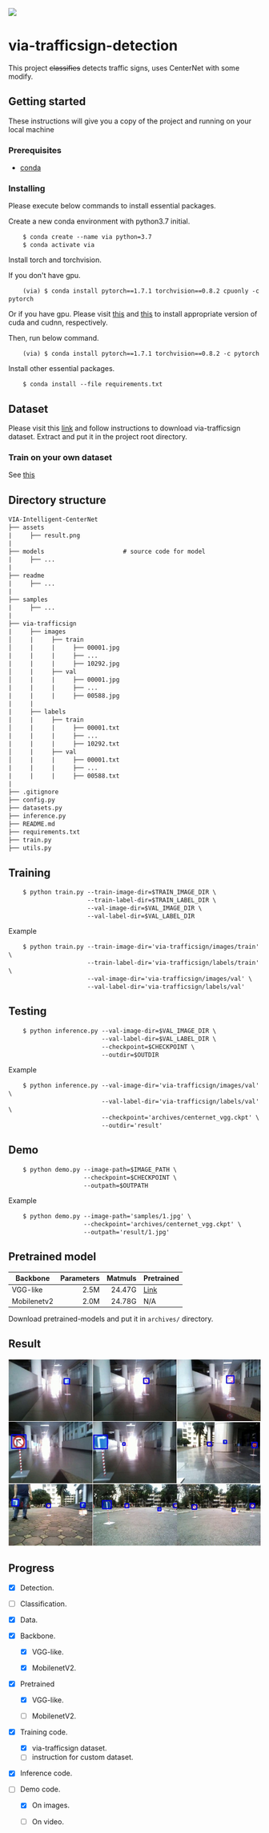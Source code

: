 <a href="https://colab.research.google.com/drive/1wrohPphVh38kDZrbgtnB5Y80cj5m3cbb?usp=sharing"><img  src="https://colab.research.google.com/assets/colab-badge.svg"></a>
</p>

# via-trafficsign-detection
This project ~~classifies~~ detects traffic signs, uses CenterNet with some modify.
## Getting started
These instructions will give you a copy of the project and running on your local machine
### Prerequisites
- [conda](https://conda.io/projects/conda/en/latest/user-guide/install/index.html)

### Installing
Please execute below commands to install essential packages.

Create a new conda environment with python3.7 initial.
```
    $ conda create --name via python=3.7
    $ conda activate via
```
Install torch and torchvision.

If you don't have gpu.
```
    (via) $ conda install pytorch==1.7.1 torchvision==0.8.2 cpuonly -c pytorch
```
Or if you have gpu.
Please visit [this](https://docs.nvidia.com/cuda/) and [this](https://docs.nvidia.com/deeplearning/cudnn/install-guide/index.html) to install appropriate version of cuda and cudnn, respectively.

Then, run below command.
```
    (via) $ conda install pytorch==1.7.1 torchvision==0.8.2 -c pytorch 
```
Install other essential packages.

```
    $ conda install --file requirements.txt
```

## Dataset
Please visit this [link](https://github.com/makerhanoi/via-datasets) and follow instructions to download via-trafficsign dataset. Extract and put it in the project root directory.

### Train on your own dataset
See [this](readme/train_custom_dataset.md)
## Directory structure
```
VIA-Intelligent-CenterNet
├── assets
|     ├── result.png
|
├── models                      # source code for model
|     ├── ...
|
├── readme
|     ├── ...
|
├── samples
|     ├── ...
|
├── via-trafficsign
|     ├── images
│     |     ├── train
│     |     |     ├── 00001.jpg
|     |     |     ├── ...
|     |     |     ├── 10292.jpg
│     |     ├── val
│     |     |     ├── 00001.jpg
|     |     |     ├── ...
|     |     |     ├── 00588.jpg
|     |
|     ├── labels
|     |     ├── train   
│     |     |     ├── 00001.txt
|     |     |     ├── ...
|     |     |     ├── 10292.txt
│     |     ├── val
│     |     |     ├── 00001.txt
|     |     |     ├── ...
|     |     |     ├── 00588.txt
|     
├── .gitignore
├── config.py
├── datasets.py
├── inference.py
├── README.md
├── requirements.txt
├── train.py
├── utils.py
```
## Training
```
    $ python train.py --train-image-dir=$TRAIN_IMAGE_DIR \
                      --train-label-dir=$TRAIN_LABEL_DIR \
                      --val-image-dir=$VAL_IMAGE_DIR \
                      --val-label-dir=$VAL_LABEL_DIR
```
Example
```
    $ python train.py --train-image-dir='via-trafficsign/images/train' \
                      --train-label-dir='via-trafficsign/labels/train' \
                      --val-image-dir='via-trafficsign/images/val' \
                      --val-label-dir='via-trafficsign/labels/val'
```
## Testing
```
    $ python inference.py --val-image-dir=$VAL_IMAGE_DIR \
                          --val-label-dir=$VAL_LABEL_DIR \
                          --checkpoint=$CHECKPOINT \
                          --outdir=$OUTDIR
```
Example
```
    $ python inference.py --val-image-dir='via-trafficsign/images/val' \
                          --val-label-dir='via-trafficsign/labels/val' \
                          --checkpoint='archives/centernet_vgg.ckpt' \
                          --outdir='result'
```

## Demo
```
    $ python demo.py --image-path=$IMAGE_PATH \
                     --checkpoint=$CHECKPOINT \
                     --outpath=$OUTPATH
```
Example
```
    $ python demo.py --image-path='samples/1.jpg' \
                     --checkpoint='archives/centernet_vgg.ckpt' \
                     --outpath='result/1.jpg'
```
## Pretrained model
Backbone | Parameters | Matmuls | Pretrained
| --- | ---: | ---: | :--- |
VGG-like | 2.5M | 24.47G | [Link](https://github.com/vietnamican/VIA-Intelligent-CenterNet/releases/tag/v0.1.1)
Mobilenetv2 | 2.0M | 24.78G | N/A 

Download pretrained-models and put it in ```archives/``` directory. 

## Result
![alt text](assets/result.png)

## Progress

- [x] Detection.

- [ ] Classification.

- [x] Data.

- [x] Backbone.

    - [x] VGG-like.

    - [x] MobilenetV2.

- [x] Pretrained

    - [x] VGG-like.

    - [ ] MobilenetV2.

- [x] Training code.
    - [x] via-trafficsign dataset.
    - [ ] instruction for custom dataset.

- [x] Inference code.

- [ ] Demo code.

    - [x] On images.

    - [ ] On video.